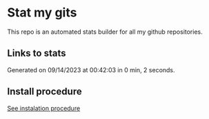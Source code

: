 # Stat my gits

This repo is an automated stats builder for all my github repositories.

## Links to stats


Generated on 09/14/2023 at 00:42:03 in 0 min, 2 seconds.

## Install procedure

[See instalation procedure](./src/install.md)

